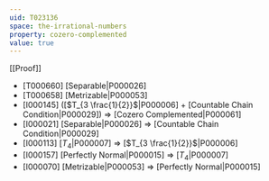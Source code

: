 ```yaml
---
uid: T023136
space: the-irrational-numbers
property: cozero-complemented
value: true
---
```

[[Proof]]

* [T000660] [Separable|P000026]
* [T000658] [Metrizable|P000053]
* [I000145] ([$T_{3 \frac{1}{2}}$|P000006] + [Countable Chain Condition|P000029]) => [Cozero Complemented|P000061]
* [I000021] [Separable|P000026] => [Countable Chain Condition|P000029]
* [I000113] [$T_4$|P000007] => [$T_{3 \frac{1}{2}}$|P000006]
* [I000157] [Perfectly Normal|P000015] => [$T_4$|P000007]
* [I000070] [Metrizable|P000053] => [Perfectly Normal|P000015]

